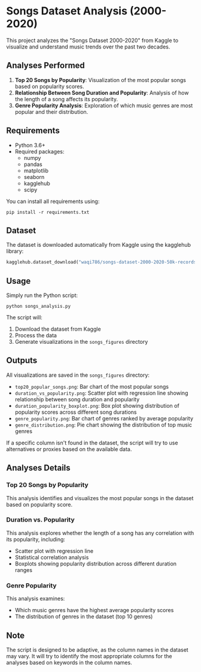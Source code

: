 # Songs Dataset Analysis (2000-2020)

This project analyzes the "Songs Dataset 2000-2020" from Kaggle to visualize and understand music trends over the past two decades.

## Analyses Performed

1. **Top 20 Songs by Popularity**: Visualization of the most popular songs based on popularity scores.
2. **Relationship Between Song Duration and Popularity**: Analysis of how the length of a song affects its popularity.
3. **Genre Popularity Analysis**: Exploration of which music genres are most popular and their distribution.

## Requirements

- Python 3.6+
- Required packages:
  - numpy
  - pandas
  - matplotlib
  - seaborn
  - kagglehub
  - scipy

You can install all requirements using:
```
pip install -r requirements.txt
```

## Dataset

The dataset is downloaded automatically from Kaggle using the kagglehub library:
```python
kagglehub.dataset_download("waqi786/songs-dataset-2000-2020-50k-records")
```

## Usage

Simply run the Python script:
```
python songs_analysis.py
```

The script will:
1. Download the dataset from Kaggle
2. Process the data
3. Generate visualizations in the `songs_figures` directory

## Outputs

All visualizations are saved in the `songs_figures` directory:
- `top20_popular_songs.png`: Bar chart of the most popular songs
- `duration_vs_popularity.png`: Scatter plot with regression line showing relationship between song duration and popularity
- `duration_popularity_boxplot.png`: Box plot showing distribution of popularity scores across different song durations
- `genre_popularity.png`: Bar chart of genres ranked by average popularity
- `genre_distribution.png`: Pie chart showing the distribution of top music genres

If a specific column isn't found in the dataset, the script will try to use alternatives or proxies based on the available data.

## Analyses Details

### Top 20 Songs by Popularity
This analysis identifies and visualizes the most popular songs in the dataset based on popularity score.

### Duration vs. Popularity
This analysis explores whether the length of a song has any correlation with its popularity, including:
- Scatter plot with regression line
- Statistical correlation analysis
- Boxplots showing popularity distribution across different duration ranges

### Genre Popularity
This analysis examines:
- Which music genres have the highest average popularity scores
- The distribution of genres in the dataset (top 10 genres)

## Note

The script is designed to be adaptive, as the column names in the dataset may vary. It will try to identify the most appropriate columns for the analyses based on keywords in the column names. 